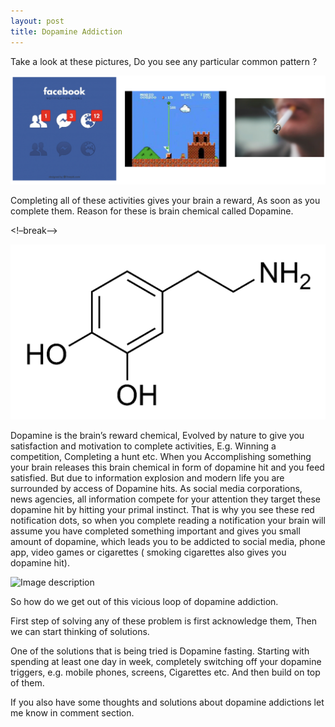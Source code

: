 ```yaml
---
layout: post
title: Dopamine Addiction
---
```


Take a look at these pictures, Do you see any particular common pattern ?

![Image description](/images/blog_1_image_1.png)



Completing all of these activities gives your brain a reward, As soon as you complete them.
Reason for these is brain chemical called Dopamine.

<!–break–>

![Image description](/images/blog_1_image_2.png)

Dopamine is the brain’s reward chemical, Evolved by nature to give you satisfaction and motivation to complete activities, E.g. Winning a competition, Completing a hunt etc. When you Accomplishing something your brain releases this brain chemical in form of dopamine hit and you feed satisfied. But due to information explosion and modern life you are surrounded by access of Dopamine hits. As social media corporations, news agencies, all information compete for your attention they target these dopamine hit by hitting your primal instinct. That is why you see these red notification dots, so when you complete reading a notification your brain will assume you have completed something important and gives you small amount of dopamine, which leads you to be addicted to social media, phone app, video games or cigarettes ( smoking cigarettes also gives you dopamine hit).



![Image description](/images/blog_1_image_3.jpeg)


So how do we get out of this vicious loop of dopamine addiction.


First step of solving any of these problem is first acknowledge them, Then we can start thinking of solutions.


One of the solutions that is being tried is Dopamine fasting. Starting with spending at least one day in week, completely switching off your dopamine triggers, e.g. mobile phones, screens, Cigarettes etc. And then build on top of them.


If you also have some thoughts and solutions about dopamine addictions let me know in comment section.

